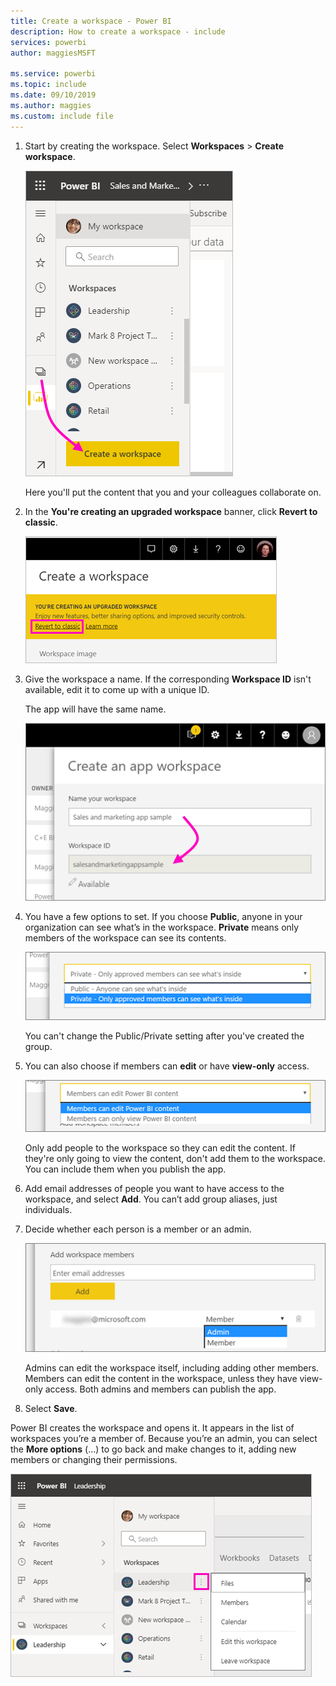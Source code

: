 ```yaml
---
title: Create a workspace - Power BI
description: How to create a workspace - include
services: powerbi
author: maggiesMSFT

ms.service: powerbi
ms.topic: include
ms.date: 09/10/2019
ms.author: maggies
ms.custom: include file
---
```


1. Start by creating the workspace. Select **Workspaces** > **Create workspace**. 
   
     ![Create workspace](media/powerbi-service-create-app-workspace/power-bi-workspace-create.png)
   
    Here you'll put the content that you and your colleagues collaborate on.

2. In the **You're creating an upgraded workspace** banner, click **Revert to classic**. 

    ![Revert to classic workspace option](media/powerbi-service-create-app-workspace/power-bi-revert-classic-workspace.png)

3. Give the workspace a name. If the corresponding **Workspace ID** isn't available, edit it to come up with a unique ID.
   
     The app will have the same name.
   
     ![Name the workspace](media/powerbi-service-create-app-workspace/power-bi-apps-create-workspace-name.png)

3. You have a few options to set. If you choose **Public**, anyone in your organization can see what’s in the workspace. **Private** means only members of the workspace can see its contents.
   
     ![Set Private or Public](media/powerbi-service-create-app-workspace/power-bi-apps-create-workspace-private-public.png)
   
    You can't change the Public/Private setting after you've created the group.

4. You can also choose if members can **edit** or have **view-only** access.
   
     ![Set edit or view-only](media/powerbi-service-create-app-workspace/power-bi-apps-create-workspace-members-edit.png)
   
     Only add people to the workspace so they can edit the content. If they're only going to view the content, don't add them to the workspace. You can include them when you publish the app.

5. Add email addresses of people you want to have access to the workspace, and select **Add**. You can’t add group aliases, just individuals.

6. Decide whether each person is a member or an admin.
   
     ![Set Member or Admin](media/powerbi-service-create-app-workspace/power-bi-apps-create-workspace-admin.png)
   
    Admins can edit the workspace itself, including adding other members. Members can edit the content in the workspace, unless they have view-only access. Both admins and members can publish the app.

7. Select **Save**.

Power BI creates the workspace and opens it. It appears in the list of workspaces you’re a member of. Because you’re an admin, you can select the **More options** (...) to go back and make changes to it, adding new members or changing their permissions.

![Edit workspace](media/powerbi-service-create-app-workspace/power-bi-workspace-old-settings.png)

